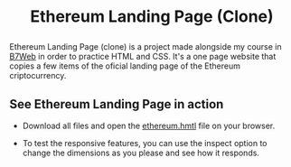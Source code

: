 <h1 align="center">
  <p align="center">Ethereum Landing Page (Clone)</p>
</h1>

Ethereum Landing Page (clone) is a project made alongside my course in [B7Web](https://b7web.com.br/fullstack/?gclid=EAIaIQobChMI-7eYj5vT-QIVEz6RCh2VfgXQEAAYASAAEgJfifD_BwE&ref=I24108426I) in order to practice HTML and CSS. It's a one page website that copies a few items of the oficial landing page of the Ethereum criptocurrency.

## See Ethereum Landing Page in action

- Download all files and open the [ethereum.hmtl](https://github.com/valmarath/ethereum-landing-page-clone-partial/blob/main/ethereum.html) file on your browser. 

- To test the responsive features, you can use the inspect option to change the dimensions as you please and see how it responds. 
